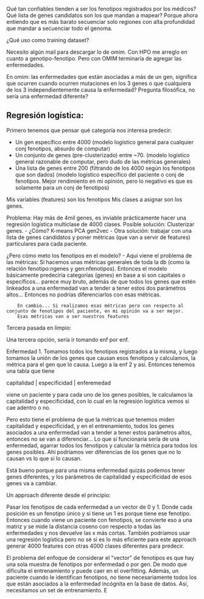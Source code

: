 Qué tan confiables tienden a ser los fenotipos registrados por los médicos?
Qué lista de genes candidatos son los que mandan a mapear?
Porque ahora entiendo que es más barato secuenciar solo regiones con alta profundidad que mandar a secuenciar todo el genoma.

¿Qué uso como training dataset?

Necesito algún mail para descargar lo de omim. Con HPO me arreglo en cuanto a genotipo-fenotipo. Pero con OMIM terminaría de agregar las enfermedades.

En omim: las enfermedades que están asociadas a más de un gen, significa que ocurren cuando ocurren mutaciones en los 3 genes o que cualquiera de los 3 independientemente causa la enfermedad? Pregunta filosófica, no sería una enfermedad diferente?

## Regresión logística:
Primero tenemos que pensar qué categoría nos interesa predecir:

* Un gen específico entre 4000 (modelo logístico general para cualquier conj fenotipos, absurdo de computar)
* Un conjunto de genes (pre-clusterizado) entre ~70. (modelo logístico general razonable de computar, pero dudo de las métricas generales)
* Una lista de genes entre 200 (filtrando de los 4000 según los fenotipos que son dados) (modelo logístico específico del paciente o conj de fenotipos. Mejor rendimiento en mi opinión, pero lo negativo es que es solamente para un conj de fenotipos)



Mis variables (features) son los fenotipos
Mis clases a asignar son los genes.

Problema: Hay más de 4mil genes, es inviable prácticamente hacer una regresión logística multiclase de 4000 clases.
Posible solución: Clusterizar genes.
 	- ¿Cómo?
		K-means
		PCA
		gen2vec
	- Otra solución: trabajar con una lista de genes candidatos y poner métricas (que van a servir de features) particulares para cada paciente.


¿Pero cómo meto los fenotipos en el modelo?
 	- Aquí viene el problema de las métricas:
		Si hacemos unas métricas generales de toda la db (como la relación fenotipo:ngenes y gen:nfenotipos).
		Entonces el modelo básicamente predeciría categorías (genes) en base a si son capitales o específicos... parece muy bruto, además de que todos los genes que estén linkeados a una enfermedad van a tender a tener estos dos parámetros altos... Entonces no podrías diferenciarlos con esas métricas.

		En cambio... Si realizamos esas métricas pero con respecto al conjunto de fenotipos del paciente, en mi opinión va a ser mejor.
		Esas métricas van a ser nuestros features



Tercera pasada en limpio:

Una tercera opción, sería ir tomando enf por enf.

Enfermedad 1. Tomamos todos los fenotipos registrados a la misma, y luego tomamos la unión de los genes que causan esos fenotipos y calculamos, la métrica para el gen que lo causa.
Luego a la enf 2 y así. Entonces tenemos una tabla que tiene

capitalidad | especificidad | enferemedad


viene un paciente y para cada uno de los genes posibles, le calculamos la capitalidad y especificidad, con lo cual en la regresión logística vemos si cae adentro o no.

Pero esto tiene el problema de que la métricas que tenemos miden capitalidad y especificidad, y en el entrenamiento, todos los genes asociados a una enfermedad van a tender a tener estos parámetros altos, entonces no se van a diferenciar... Lo que sí funcionaría sería de una enfermedad, agarrar todos los fenotipos y calcular la métrica para todos los genes posibles. Ahí podríamos ver diferencias de los genes que no lo causan vs lo que sí lo causan.

Está bueno porque para una misma enfermedad quizás podemos tener genes diferentes, y los parámetros de capitalidad y especificidad de esos genes va a cambiar.


Un approach diferente desde el principio:

Pasar los fenotipos de cada enfermedad a un vector de 0 y 1. Donde cada posición es un fenotipo único y si tiene un 1 es porque tiene ese fenotipo. Entonces cuando viene un paciente con fenotipos, se convierte eso a una matriz y se mide la distancia coseno con respecto a todas las enfermedades y nos devuelve las x más cortas. También podríamos usar una regresión logística pero no sé si es lo más eficiente para este approach generar 4000 features con otras 4000 clases diferentes para predecir.

El problema del enfoque de considerar el "vector" de fenotipos es que hay una sola muestra de fenotipos por enfermedad o por gen. De modo que dificulta el entrenamiento y puede caer en el overfitting. Además, un paciente cuando le identifican fenotipos, no tiene necesariamente todos los que están asociados a la enfermedad incógnita en la base de datos. Así, necesitamos un set de entrenamiento. E
